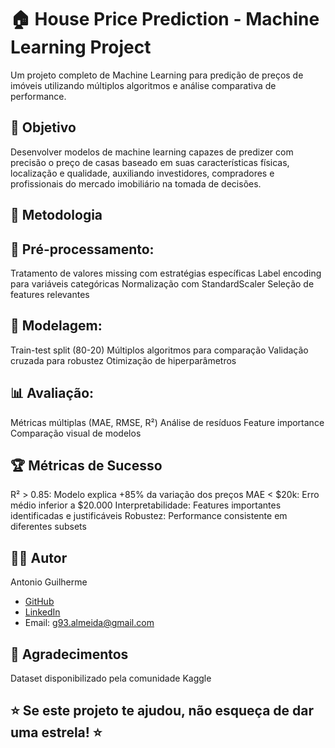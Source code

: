 # 🏠 House Price Prediction - Machine Learning Project

Um projeto completo de Machine Learning para predição de preços de imóveis utilizando múltiplos algoritmos e análise comparativa de performance.

## 🎯 Objetivo
Desenvolver modelos de machine learning capazes de predizer com precisão o preço de casas baseado em suas características físicas, localização e qualidade, auxiliando investidores, compradores e profissionais do mercado imobiliário na tomada de decisões.

## 📝 Metodologia
## 🧹 Pré-processamento:

Tratamento de valores missing com estratégias específicas
Label encoding para variáveis categóricas
Normalização com StandardScaler
Seleção de features relevantes

## 🎯 Modelagem:

Train-test split (80-20)
Múltiplos algoritmos para comparação
Validação cruzada para robustez
Otimização de hiperparâmetros

## 📊 Avaliação:

Métricas múltiplas (MAE, RMSE, R²)
Análise de resíduos
Feature importance
Comparação visual de modelos

## 🏆 Métricas de Sucesso

R² > 0.85: Modelo explica +85% da variação dos preços
MAE < $20k: Erro médio inferior a $20.000
Interpretabilidade: Features importantes identificadas e justificáveis
Robustez: Performance consistente em diferentes subsets

## 👨‍💻 Autor
Antonio Guilherme

- [GitHub](https://github.com/gui-93 )
- [LinkedIn](https://www.linkedin.com/in/antonio-guilherme-almeida-santos/)
-  Email: g93.almeida@gmail.com

## 🙏 Agradecimentos
Dataset disponibilizado pela comunidade Kaggle

## ⭐ Se este projeto te ajudou, não esqueça de dar uma estrela! ⭐

